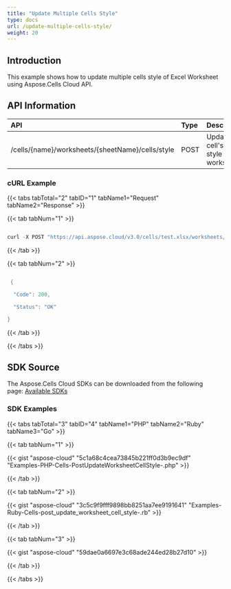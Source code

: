 ```yaml
---
title: "Update Multiple Cells Style"
type: docs
url: /update-multiple-cells-style/
weight: 20
---
```


## **Introduction**
This example shows how to update multiple cells style of Excel Worksheet using Aspose.Cells Cloud API.
## **API Information**

|**API**|**Type**|**Description**|**Resource Link**|
| :- | :- | :- | :- |
|/cells/{name}/worksheets/{sheetName}/cells/style|POST|Updates cell's range style in worksheet|[PostUpdateWorksheetRangeStyle](https://apireference.aspose.cloud/cells/#/Cells/PostUpdateWorksheetRangeStyle)|
### **cURL Example**
{{< tabs tabTotal="2" tabID="1" tabName1="Request" tabName2="Response" >}}

{{< tab tabNum="1" >}}

```java

curl -X POST "https://api.aspose.cloud/v3.0/cells/test.xlsx/worksheets/Sheet1/cells/style?range=a1%3Aa10" -H "accept: application/json" -H "Content-Type: application/json" -d "{ \"Font\": { \"Color\": { \"A\":255, \"R\": 255, \"G\": 255, \"B\": 0 }, \"DoubleSize\": 10, \"IsBold\": true, \"IsItalic\": true, \"IsStrikeout\": true, \"IsSubscript\": true, \"IsSuperscript\": true, \"Name\": \"Arial\", \"Size\": 22 }, \"Name\": \"string\", \"CultureCustom\": \"string\", \"Custom\": \"string\", \"BackgroundColor\": { \"A\": 10, \"R\": 10, \"G\": 10, \"B\": 10 }, \"ForegroundColor\": { \"A\": 255, \"R\": 255, \"G\": 255, \"B\": 0 }

```

{{< /tab >}}

{{< tab tabNum="2" >}}

```java

 {

  "Code": 200,

  "Status": "OK"

}

```

{{< /tab >}}

{{< /tabs >}}
## **SDK Source**
The Aspose.Cells Cloud SDKs can be downloaded from the following page: [Available SDKs](/cells/available-sdks/)
### **SDK Examples**
{{< tabs tabTotal="3" tabID="4" tabName1="PHP" tabName2="Ruby" tabName3="Go" >}}

{{< tab tabNum="1" >}}

{{< gist "aspose-cloud" "5c1a68c4cea73845b221ff0d3b9ec9df" "Examples-PHP-Cells-PostUpdateWorksheetCellStyle-.php" >}}

{{< /tab >}}

{{< tab tabNum="2" >}}

{{< gist "aspose-cloud" "3c5c9f9fff9898bb8251aa7ee9191641" "Examples-Ruby-Cells-post_update_worksheet_cell_style-.rb" >}}

{{< /tab >}}

{{< tab tabNum="3" >}}

{{< gist "aspose-cloud" "59dae0a6697e3c68ade244ed28b27d10" >}}

{{< /tab >}}

{{< /tabs >}}
